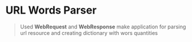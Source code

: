 # URL Words Parser

> Used **WebRequest** and **WebResponse** make application for parsing url resource and creating dictionary with wors quantities
